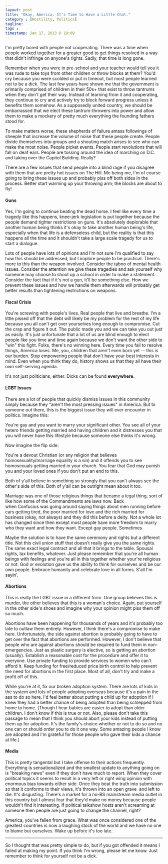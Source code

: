 ```yaml
---
layout: post
title: "Okay, America. It's Time to Have a Little Chat."
category : [Hostility, Politics]
tagline: 
tags : 
timestamp: Jan 17, 2013 @ 19:09
---
```

I'm pretty bored with people not cooperating. There was a time when people worked together for a greater good to get things resolved in a way that didn't infringe on anyone's rights. Sadly, that time is long gone.

Remember when you were in pre-school and your teacher would tell you it was rude to take toys from other children or throw blocks at them? You'd cry because you were scolded or put in timeout, but most people learned not to be a dick. The last few years have shown me that the government is primarily comprised of children in their 50s+ that exist to throw tantrums when they don't get their way. Instead of learning from it and cooperating, they continue to cry and actively try to block forward progress unless it benefits them somehow. As a supposedly united country, we should be embarrassed that we elect these tantrum-throwers into power and allow them to make a mockery of pretty much everything the founding fathers stood for.

To make matters worse, these shepherds of failure amass followings of sheeple that increase the volume of noise that these people create. People divide themselves into groups and a shouting match arises to see who can make the most noise. People picket events. People start revolutions that will fall on deaf ears. People are tossing around the idea of marching on D.C. and taking over the Capitol Building. Really?

There are a few issues that send people into a blind rage if you disagree with them that are pretty hot issues on The Hill. Me being me, I'm of course going to bring these issues up and probably piss off both sides in the process. Better start warming up your throwing arm; the blocks are about to fly!

#### Guns
Yes, I'm going to continue beating the dead horse. I feel like every time a tragedy like this happens, knee-jerk legislation is put together because the people demand tighter restrictions on guns. It's absolutely deplorable that another human being thinks it's okay to take another human being's life, especially when that life is a defenseless child, but the reality is that this happens all the time and it shouldn't take a large scale tragedy for us to start a dialogue.

Lots of people have lots of opinions and I'm not sure I'm qualified to say how this should be addressed, but I implore people to be practical. There's more to this than the weapon involved. Consider the taboo of mental health issues. Consider the attention we give these tragedies and ask yourself why someone may choose to shoot up a school in order to make a statement. Consider the fact that if it's not a gun, it'll be something else. How we prevent these issues and how we handle them afterwards will probably get better results than tightening restrictions on weapons.

#### Fiscal Crisis
You're screwing with people's lives. Real people that live and breathe. I'm a little pissed off that the debt will likely be my problem for the rest of my life because you all can't get over yourselves long enough to compromise. Cut the crap and figure it out. The public made you and we can take you out just as easily. It's just unfortunate that a lot of us are blind enough to elect people like you time and time again because we don't want the other side to "win" this fight. Folks, there's no winning here. Every time you fail to resolve things, America loses. Me, you, children that aren't even born yet -- this is our burden. Stop empowering people that don't have your best interests in mind. Even when you think they do, history shows us that they all have their own self-serving agenda.

It's not just politicians, either. Dicks can be found **everywhere**.

#### LGBT Issues
There are a lot of people that quickly dismiss issues in this community simply because they "aren't the most pressing issues" in America. But to someone out there, this is the biggest issue they will ever encounter in politics. Imagine this:

You're gay and you want to marry your significant other. You see all of your hetero friends getting married and having children and it distresses you that you will never have this lifestyle because someone else thinks it's wrong.

Now imagine the flip side:

You're a devout Christian (or any religion that believes homosexuality/marriage equality is a sin) and it offends you to see homosexuals getting married in your church. You fear that God may punish you and your loved ones if you don't put an end to this.

Both of y'all believe in something so strongly that you can't always see the other's side of this. Both of y'all can be outright mean about it too.

Marriage was one of those religious things that became a legal thing, sort of like how some of the Commandments are laws now. Back when Confucius was going around saying things about men running before cars getting tired, the poor married for love and the rich married for business (okay, not always) and they did this before a deity. Not a whole lot has changed since then except most people have more freedom to marry who they want and how they want. Except gay people. Sometimes.

Maybe the solution is to have the same ceremony and rights but a different title. Not this civil union stuff that doesn't really give you the same rights. The same exact legal contract and all that it brings to the table. Spousal rights, tax benefits, whatever. Just please remember that you're all human beings with feelings and you're all in this together whether your're religious or not. God or evolution gave us the ability to think for ourselves and be our own people. Embrace humanity and celebrate love in all forms. S'all I'm sayin'.

#### Abortions

This is really the LGBT issue in a different form. One group believes this is murder, the other believes that this is a woman's choice. Again, put yourself in the other side's shoes and imagine why your opinion might piss them off so much.

Abortions have been happening for thousands of years and it's probably too late to outlaw them entirely. However, I think there's a compromise to make here. Unfortunately, the side against abortion is probably going to have to get over the fact that abortions are performed. However, I don't believe that people who are against abortions should be required to fund them in non-emergencies. Just as plastic surgery is elective, so is getting an abortion (usually). Establish a reasonable cost for the procedure and offer it to everyone. Use private funding to provide services to women who can't afford it. Keep funding for free/reduced price birth control to help prevent the need for abortions in the first place. Most of all, don't try and make a profit off of this.

While you're at it, fix our broken adoption system. There are lots of kids in the system and lots of people adopting overseas because it's a pain in the ass to do so here. I'd feel better about putting a child up for adoption if I knew they had a better chance of being adopted than being schlepped from home to home. (Though I hear babies are easier to adopt than older children. I don't know if this is true or not. Also, please don't take this passage to mean that I think you should abort your kids instead of putting them up for adoption. It's the family's choice whether or not to do so and no one can or should order you to do it one way. Some amazing people I know are adopted and I'm grateful for those people who gave their kids a chance at life.)

#### Media
This is pretty tangental but I take offense to their actions frequently. Everything is sensationalized and the smallest update to anything going on is "breaking news" even if they don't have much to report. When they cover political topics it seems to result in a very left or right wing opinion with enormous bias towards either side. Once they beat the truth into submission so that it conforms to their views, it's thrown into an open grave  and left to die. It's disgusting. There's a market for a no-BS mainstream media outlet in this country but I almost fear that they'd make no money because people wouldn't find it interesting. If political talkshow hosts aren't screaming at someone then people are just going to change the channel, right?

America, you've fallen from grace. What was once considered one of the greatest countries is now a laughing stock of the world and we have no one to blame but ourselves. Wake up before it's too late.

***

So I thought that was pretty simple to do, but if you got offended it means I failed at making my point. If you think I'm wrong, please let me know. Just remember to think for yourself not be a dick.